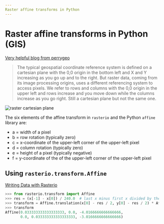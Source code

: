 ```yaml
---
Raster affine transforms in Python
---
```

# Raster affine transforms in Python (GIS)
[Very helpful blog from perrygeo](https://www.perrygeo.com/python-affine-transforms.html)

>The typical geospatial coordinate reference system is defined on a cartesian plane with the 0,0 origin in the bottom left and X and Y increasing as you go up and to the right. But raster data, coming from its image processing origins, uses a different referencing system to access pixels. We refer to rows and columns with the 0,0 origin in the upper left and rows increase and you move down while the columns increase as you go right. Still a cartesian plane but not the same one. 

![raster cartesian plane](raster-cartesian.png)

The six elements of the affine transform in `rasterio` and the Python `affine` library are:

* a = width of a pixel
* b = row rotation (typically zero)
* c = x-coordinate of the upper-left corner of the upper-left pixel
* d = column rotation (typically zero)
* e = height of a pixel (typically negative)
* f = y-coordinate of the of the upper-left corner of the upper-left pixel


## Using `rasterio.transform.Affine`

[Writing Data with Rasterio](https://rasterio.readthedocs.io/en/latest/quickstart.html#opening-a-dataset-in-writing-mode)

```python
>>> from rasterio.transform import Affine
>>> res = (x[-1] - x[0]) / 240.0  # last x minus first x divided by the number of x's
>>> transform = Affine.translation(x[0] - res / 2, y[0] - res / 2) * Affine.scale(res, res)
>>> transform
Affine(0.033333333333333333, 0.0, -4.0166666666666666,
       0.0, 0.033333333333333333, -3.0166666666666666)
```